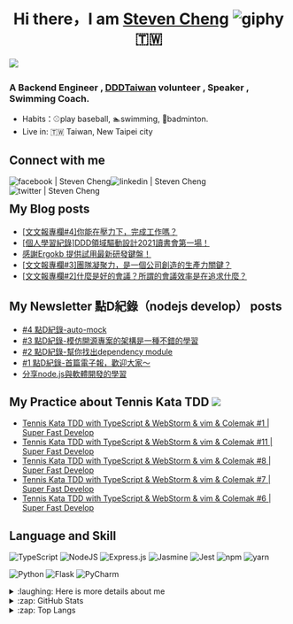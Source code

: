 <div align="center">
<h1>Hi there，I am <a href="https://blog.chiwencheng.com">Steven Cheng</a> <img src="https://media.giphy.com/media/hvRJCLFzcasrR4ia7z/giphy.gif" width="25px" alt="giphy"> 🇹🇼 </h1>
</div>


![](https://visitor-badge.glitch.me/badge?page_id=steven130169.steven130169)
<br />

### A Backend Engineer , [DDDTaiwan](https://www.ddd-tw.com) volunteer , Speaker , Swimming Coach.
- Habits：⚾play baseball, 🏊swimming, 🏸badminton.
- Live in: 🇹🇼 Taiwan, New Taipei city

## Connect with me
<div>
<a href="https://www.facebook.com/zheng.q.wen.96/">
<img align="left" alt="facebook | Steven Cheng"  src="https://img.icons8.com/plasticine/40/000000/facebook-new.png" />
 </a>
<a href="https://www.linkedin.com/in/chiwen-cheng/">
<img align="left" alt="linkedin | Steven Cheng"  src="https://img.icons8.com/plasticine/40/000000/linkedin.png" />
 </a>
<a href="https://twitter.com/stevencheng71">
<img align="left" alt="twitter | Steven Cheng"  src="https://img.icons8.com/plasticine/40/000000/twitter--v2.png" />
 </a>
</div>

<br>

## My Blog posts

<!-- BLOG-POST-LIST:START -->
- [[文文報專欄#4]你能在壓力下，完成工作嗎？](https://blog.chiwencheng.com/ni-neng-zai-ya-li-xia-wan-cheng-gong-zuo-ma/)
- [[個人學習紀錄]DDD領域驅動設計2021讀書會第一場！](https://blog.chiwencheng.com/domain-driven-design-2021-book-club/)
- [感謝Ergokb 提供試用最新研發鍵盤！](https://blog.chiwencheng.com/ergokb-keyboard/)
- [[文文報專欄#3]團隊凝聚力，是一個公司創造的生產力關鍵？](https://blog.chiwencheng.com/team-cohesiveness/)
- [[文文報專欄#2]什麼是好的會議？所謂的會議效率是在追求什麼？](https://blog.chiwencheng.com/meeting-skill/)
<!-- BLOG-POST-LIST:END -->

## My Newsletter 點D紀錄（nodejs develop） posts
<!-- SUBSTACK:START -->
- [#4 點D紀錄-auto-mock](https://nodejsdevelop.substack.com/p/4-d-auto-mock)
- [#3 點D紀錄-模仿開源專案的架構是一種不錯的學習](https://nodejsdevelop.substack.com/p/3-d)
- [#2 點D紀錄-幫你找出dependency module](https://nodejsdevelop.substack.com/p/2-d)
- [#1 點D紀錄-首篇電子報，歡迎大家～](https://nodejsdevelop.substack.com/p/1-nodejs-develop)
- [分享node.js與軟體開發的學習](https://nodejsdevelop.substack.com/p/coming-soon)
<!-- SUBSTACK:END -->

## My Practice about Tennis Kata TDD ![](https://img.icons8.com/cute-clipart/40/000000/youtube.png)
<!-- YOUTUBE-PLAYLIST:START -->
- [Tennis Kata TDD with TypeScript &amp; WebStorm &amp; vim &amp; Colemak #1 | Super Fast Develop](https://www.youtube.com/watch?v=fF1v-Fr5BQw)
- [Tennis Kata TDD with TypeScript &amp; WebStorm &amp; vim &amp; Colemak #11 | Super Fast Develop](https://www.youtube.com/watch?v=ZtibdQl1MNg)
- [Tennis Kata TDD with TypeScript &amp; WebStorm &amp; vim &amp; Colemak #8 | Super Fast Develop](https://www.youtube.com/watch?v=yyvygcXBnuw)
- [Tennis Kata TDD with TypeScript &amp; WebStorm &amp; vim &amp; Colemak #7 | Super Fast Develop](https://www.youtube.com/watch?v=lhJRMWOzhwE)
- [Tennis Kata TDD with TypeScript &amp; WebStorm &amp; vim &amp; Colemak #6 | Super Fast Develop](https://www.youtube.com/watch?v=-R8mtXIISPM)
<!-- YOUTUBE-PLAYLIST:END -->


## Language and Skill
<p>
<img  alt="TypeScript" src="https://img.shields.io/badge/typescript-%23007ACC.svg?style=for-the-badge&logo=typescript&logoColor=white"/>
<img  alt="NodeJS" src="https://img.shields.io/badge/node.js-%2343853D.svg?style=for-the-badge&logo=node-dot-js&logoColor=white"/>
<img  alt="Express.js" src="https://img.shields.io/badge/express.js-%23404d59.svg?style=for-the-badge&logo=express&logoColor=%2361DAFB"/>
<img  alt="Jasmine" src="https://img.shields.io/badge/jasmine-%238A4182.svg?style=for-the-badge&logo=jasmine&logoColor=white" />
<img alt="Jest"  src="https://img.shields.io/badge/Jest-C21325?style=for-the-badge&logo=jest&logoColor=white"/>
<img alt="npm" src="https://img.shields.io/badge/npm-CB3837?style=for-the-badge&logo=npm&logoColor=white"/>
<img alt="yarn" src="https://img.shields.io/badge/Yarn-2C8EBB?style=for-the-badge&logo=yarn&logoColor=white"/>
</p>
<p>
<img  alt="Python" src="https://img.shields.io/badge/python-%2314354C.svg?style=for-the-badge&logo=python&logoColor=white"/>
<img  alt="Flask" src="https://img.shields.io/badge/flask-%23000.svg?style=for-the-badge&logo=flask&logoColor=white"/>
<img  alt="PyCharm" src="https://img.shields.io/badge/pycharm-143?style=for-the-badge&logo=pycharm&logoColor=black&color=black&labelColor=green"/>
</p>


<details>
 <summary> :laughing: Here is more details about me</summary>


<!--START_SECTION:waka-->
![Code Time](http://img.shields.io/badge/Code%20Time-2%2C065%20hrs%2054%20mins-blue)

![Profile Views](http://img.shields.io/badge/Profile%20Views-1-blue)

**🐱 My GitHub Data** 

> 📦 38.1 kB Used in GitHub's Storage 
 > 
> 🏆 0 Contributions in the Year 2025
 > 
> 🚫 Not Opted to Hire
 > 
> 📜 52 Public Repositories 
 > 
> 🔑 1 Private Repositories 
 > 
**I'm an Early 🐤** 

```text
🌞 Morning                66 commits          ███████░░░░░░░░░░░░░░░░░░   26.40 % 
🌆 Daytime                128 commits         █████████████░░░░░░░░░░░░   51.20 % 
🌃 Evening                56 commits          ██████░░░░░░░░░░░░░░░░░░░   22.40 % 
🌙 Night                  0 commits           ░░░░░░░░░░░░░░░░░░░░░░░░░   00.00 % 
```
📅 **I'm Most Productive on Sunday** 

```text
Monday                   17 commits          ██░░░░░░░░░░░░░░░░░░░░░░░   06.80 % 
Tuesday                  11 commits          █░░░░░░░░░░░░░░░░░░░░░░░░   04.40 % 
Wednesday                14 commits          █░░░░░░░░░░░░░░░░░░░░░░░░   05.60 % 
Thursday                 59 commits          ██████░░░░░░░░░░░░░░░░░░░   23.60 % 
Friday                   50 commits          █████░░░░░░░░░░░░░░░░░░░░   20.00 % 
Saturday                 39 commits          ████░░░░░░░░░░░░░░░░░░░░░   15.60 % 
Sunday                   60 commits          ██████░░░░░░░░░░░░░░░░░░░   24.00 % 
```


📊 **This Week I Spent My Time On** 

```text
🕑︎ Time Zone: Asia/Taipei

💬 Programming Languages: 
TypeScript               22 mins             █████████░░░░░░░░░░░░░░░░   37.96 % 
sh                       14 mins             ██████░░░░░░░░░░░░░░░░░░░   24.15 % 
JSON                     12 mins             █████░░░░░░░░░░░░░░░░░░░░   21.41 % 
YAML                     8 mins              ████░░░░░░░░░░░░░░░░░░░░░   14.65 % 
Markdown                 0 secs              ░░░░░░░░░░░░░░░░░░░░░░░░░   01.23 % 

🔥 Editors: 
IntelliJ IDEA            45 mins             ███████████████████░░░░░░   75.85 % 
Zsh                      14 mins             ██████░░░░░░░░░░░░░░░░░░░   24.15 % 

🐱‍💻 Projects: 
DigiTool-AWS-CDK         40 mins             █████████████████░░░░░░░░   68.36 % 
SVTP                     9 mins              ████░░░░░░░░░░░░░░░░░░░░░   16.11 % 
Terminal                 9 mins              ████░░░░░░░░░░░░░░░░░░░░░   15.53 % 

💻 Operating System: 
Mac                      59 mins             █████████████████████████   100.00 % 
```

**I Mostly Code in JavaScript** 

```text
JavaScript               9 repos             ███████████░░░░░░░░░░░░░░   45.00 % 
TypeScript               6 repos             ████████░░░░░░░░░░░░░░░░░   30.00 % 
CSS                      2 repos             ██░░░░░░░░░░░░░░░░░░░░░░░   10.00 % 
Shell                    1 repo              █░░░░░░░░░░░░░░░░░░░░░░░░   05.00 % 
Jupyter Notebook         1 repo              █░░░░░░░░░░░░░░░░░░░░░░░░   05.00 % 
```



**Timeline**

![Lines of Code chart](https://raw.githubusercontent.com/steven130169/steven130169/main/assets/bar_graph.png)


 Last Updated on 30/04/2025 16:08:42 UTC
<!--END_SECTION:waka-->

</details>


<details>
<summary> :zap: GitHub Stats</summary>
<img src="https://github-readme-stats.vercel.app/api?username=steven130169" alt="Steven Cheng 's Github Stats">
</details>
<details>
<summary> :zap: Top Langs</summary>
<img src="https://github-readme-stats.vercel.app/api/top-langs/?username=steven130169&hide=jupyter&layout=compact" alt="Steven Cheng 's Top Langs">
</details>

